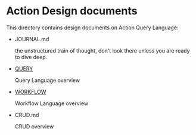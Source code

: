 # Action Design documents

This directory contains design documents on Action Query Language:

- JOURNAL.md

  the unstructured train of thought, don't look there unless you are ready to
  dive deep.

- [QUERY][]

  Query Language overview

- [WORKFLOW][]

  Workflow Language overview

- CRUD.md

  CRUD overview

[JOURNAL]: ./JOURNAL.md
[QUERY]: ./QUERY.md
[WORKFLOW]: ./WORKFLOW.md
[CRUD]: ./CRUD.md
